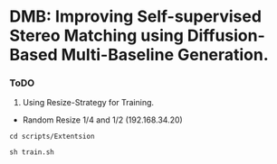 # DMB: Improving Self-supervised Stereo Matching using Diffusion-Based Multi-Baseline Generation.

### ToDO 
1. Using Resize-Strategy for Training. 

- Random Resize 1/4 and 1/2 (192.168.34.20)
```
cd scripts/Extentsion

sh train.sh

```